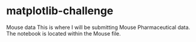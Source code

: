 # matplotlib-challenge
Mouse data
This is where I will be submitting Mouse Pharmaceutical data. The notebook is located within the Mouse file.
